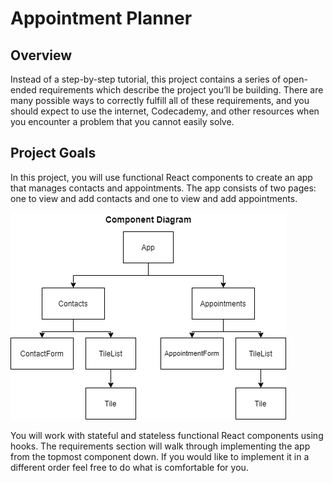 # Appointment Planner
## **Overview**
Instead of a step-by-step tutorial, this project contains a series of open-ended requirements which describe the project you’ll be building. There are many possible ways to correctly fulfill all of these requirements, and you should expect to use the internet, Codecademy, and other resources when you encounter a problem that you cannot easily solve.

## **Project Goals**
In this project, you will use functional React components to create an app that manages contacts and appointments. The app consists of two pages: one to view and add contacts and one to view and add appointments.

![Component Diagram](./appointments-components.png)

You will work with stateful and stateless functional React components using hooks. The requirements section will walk through implementing the app from the topmost component down. If you would like to implement it in a different order feel free to do what is comfortable for you.

